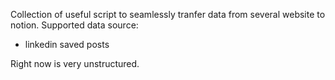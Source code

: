 Collection of useful script to seamlessly tranfer data from several website to notion.
Supported data source:
- linkedin saved posts
  
Right now is very unstructured.
